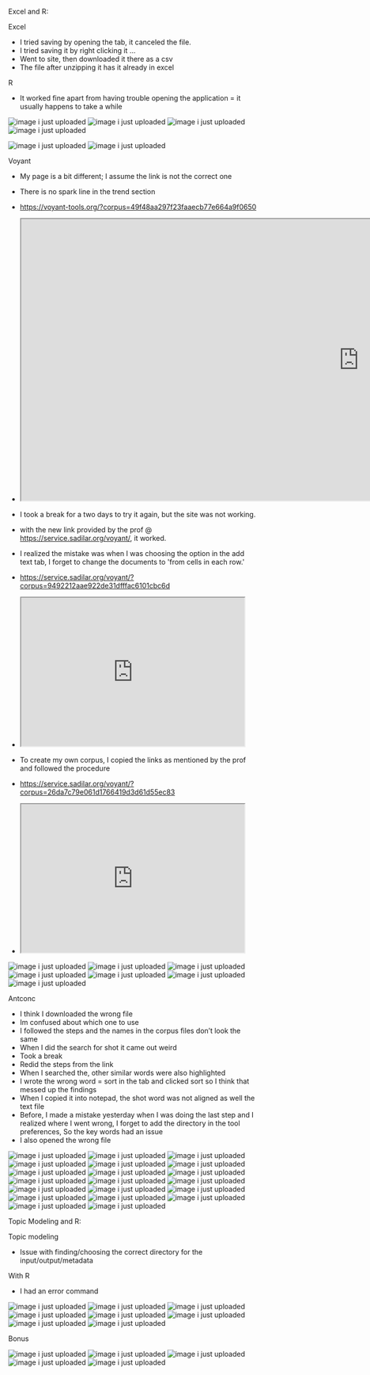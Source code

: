Excel and R:

Excel 
-	I tried saving by opening the tab, it canceled the file.
-	I tried saving it by right clicking it …
-	Went to site, then downloaded it there as a csv
-	The file after unzipping it has it already in excel 

R
-	It worked fine apart from having trouble opening the application = it usually happens to take a while 

![image i just uploaded](excel1.JPG)
![image i just uploaded](excel2.JPG)
![image i just uploaded](excel3.JPG)
![image i just uploaded](excel4.JPG)

![image i just uploaded](R1.JPG)
![image i just uploaded](R2.JPG)

Voyant 

-	My page is a bit different; I assume the link is not the correct one
-	There is no spark line in the trend section 
-	https://voyant-tools.org/?corpus=49f48aa297f23faaecb77e664a9f0650
-	<iframe style='width: 1366px; height: 569px;' src='https://voyant-tools.org/tool/Cirrus/?view=Cirrus&corpus=49f48aa297f23faaecb77e664a9f0650'></iframe>
- I took a break for a two days to try it again, but the site was not working. 
- with the new link provided by the prof @ https://service.sadilar.org/voyant/, it worked. 
- I realized the mistake was when I was choosing the option in the add text tab, I forget to change the documents to 'from cells in each row.' 
- https://service.sadilar.org/voyant/?corpus=9492212aae922de31dfffac6101cbc6d
- <iframe style='width: 452px; height: 300px;' src='https://service.sadilar.org/voyant/tool/Cirrus/?corpus=9492212aae922de31dfffac6101cbc6d'></iframe>

- To create my own corpus, I copied the links as mentioned by the prof and followed the procedure 
- https://service.sadilar.org/voyant/?corpus=26da7c79e061d1766419d3d61d55ec83
- <iframe style='width: 452px; height: 300px;' src='https://service.sadilar.org/voyant/tool/Trends/?query=honolulu&corpus=26da7c79e061d1766419d3d61d55ec83'></iframe>

![image i just uploaded](voyant1.JPG)
![image i just uploaded](voyant2.JPG)
![image i just uploaded](voyant3.JPG)
![image i just uploaded](voyant4.JPG)
![image i just uploaded](voyant5.JPG)
![image i just uploaded](voyant6.JPG)
![image i just uploaded](voyant7.JPG)

Antconc

-	I think I downloaded the wrong file
-	Im confused about which one to use
-	I followed the steps and the names in the corpus files don’t look the same
-	When I did the search for shot it came out weird 
-	Took a break 
-	Redid the steps from the link 
-	When I searched the, other similar words were also highlighted 
-	I wrote the wrong word = sort in the tab and clicked sort so I think that messed up the findings
-	When I copied it into notepad, the shot word was not aligned as well the text file
-	Before, I made a mistake yesterday when I was doing the last step and I realized where I went wrong, I forget to add the directory in the tool preferences, So the key words had an issue
-	I also opened the wrong file 

![image i just uploaded](antconc1.JPG)
![image i just uploaded](antconc2.JPG)
![image i just uploaded](antconc3.JPG)
![image i just uploaded](antconc4.JPG)
![image i just uploaded](antconc5.JPG)
![image i just uploaded](antconc6.JPG)
![image i just uploaded](antconc7.JPG)
![image i just uploaded](antconc8.JPG)
![image i just uploaded](antconc9.JPG)
![image i just uploaded](antconc10.JPG)
![image i just uploaded](antconc11.JPG)
![image i just uploaded](antconc12.JPG)
![image i just uploaded](antconc13.JPG)
![image i just uploaded](antconc14.JPG)
![image i just uploaded](antconc15.JPG)
![image i just uploaded](antconc16.JPG)
![image i just uploaded](antconc17.JPG)
![image i just uploaded](antconc18.JPG)
![image i just uploaded](antconc19.JPG)
![image i just uploaded](antconc20.JPG)

Topic Modeling and R:

Topic modeling 
-	Issue with finding/choosing the correct directory for the input/output/metadata

With R
-	I had an error command


![image i just uploaded](topicmo1.JPG)
![image i just uploaded](topicmo2.JPG)
![image i just uploaded](topicmo3.JPG)
![image i just uploaded](topicmo4.JPG)
![image i just uploaded](topicmo5.JPG)
![image i just uploaded](topicmor1.JPG)
![image i just uploaded](topicmor2.JPG)
![image i just uploaded](topicmor3.JPG)

Bonus 

![image i just uploaded](bonus1.JPG)
![image i just uploaded](bonus2.JPG)
![image i just uploaded](barcode.PNG)
![image i just uploaded](barcode(1).PNG)
![image i just uploaded](barcode(2).PNG)
